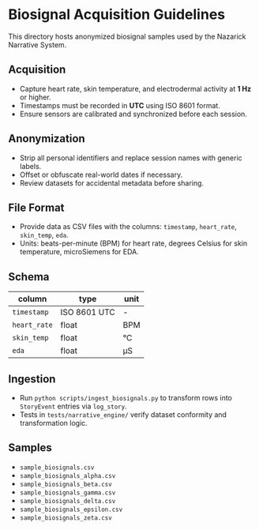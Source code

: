 # Biosignal Acquisition Guidelines

This directory hosts anonymized biosignal samples used by the Nazarick Narrative System.

## Acquisition
- Capture heart rate, skin temperature, and electrodermal activity at **1 Hz** or higher.
- Timestamps must be recorded in **UTC** using ISO 8601 format.
- Ensure sensors are calibrated and synchronized before each session.

## Anonymization
- Strip all personal identifiers and replace session names with generic labels.
- Offset or obfuscate real-world dates if necessary.
- Review datasets for accidental metadata before sharing.

## File Format
- Provide data as CSV files with the columns: `timestamp`, `heart_rate`, `skin_temp`, `eda`.
- Units: beats-per-minute (BPM) for heart rate, degrees Celsius for skin temperature, microSiemens for EDA.

## Schema
| column | type | unit |
| --- | --- | --- |
| `timestamp` | ISO 8601 UTC | - |
| `heart_rate` | float | BPM |
| `skin_temp` | float | °C |
| `eda` | float | µS |

## Ingestion
- Run `python scripts/ingest_biosignals.py` to transform rows into `StoryEvent` entries via `log_story`.
- Tests in `tests/narrative_engine/` verify dataset conformity and transformation logic.

## Samples
- `sample_biosignals.csv`
- `sample_biosignals_alpha.csv`
- `sample_biosignals_beta.csv`
- `sample_biosignals_gamma.csv`
- `sample_biosignals_delta.csv`
- `sample_biosignals_epsilon.csv`
- `sample_biosignals_zeta.csv`

